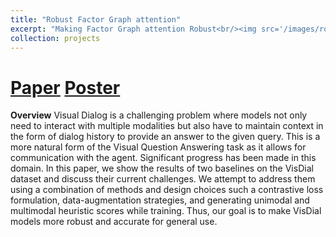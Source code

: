 ```yaml
---
title: "Robust Factor Graph attention"
excerpt: "Making Factor Graph attention Robust<br/><img src='/images/robustVisdial.png'>"
collection: projects
---
```

[Paper](https://jeetkanjani7.github.io/files/MultiModal_Final_Report.pdf)
[Poster](https://jeetkanjani7.github.io/files/poster-presentation2.pdf)
===========



**Overview**
Visual Dialog is a challenging problem where models not only need to interact with multiple modalities but also have to maintain context in the form of dialog history to provide an answer to the given query. This is a more natural form of the Visual Question Answering task as it allows for communication with the agent. Significant progress has been made in this domain. In this paper, we show the results of two baselines on the VisDial dataset and discuss their current challenges. We attempt to address them using a combination of methods and design choices such a contrastive loss formulation, data-augmentation strategies, and generating unimodal and multimodal heuristic scores while training. Thus, our goal is to make VisDial models more robust and accurate for general use.